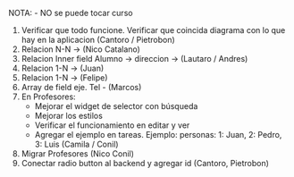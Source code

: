 
NOTA: 
    - NO se puede tocar curso

1. Verificar que todo funcione. Verificar que coincida diagrama con lo que hay en la aplicacion (Cantoro / Pietrobon)
2. Relacion N-N ->  (Nico Catalano)
3. Relacion Inner field Alumno -> direccion -> (Lautaro / Andres) 
4. Relacion 1-N -> (Juan)
5. Relacion 1-N -> (Felipe)
6. Array de field eje. Tel - (Marcos)
7. En Profesores:
    - Mejorar el widget de selector con búsqueda
    - Mejorar los estilos
    - Verificar el funcionamiento en editar y ver
    - Agregar el ejemplo en tareas. Ejemplo: personas: 1: Juan, 2: Pedro, 3: Luis (Camila / Conil)
8. Migrar Profesores (Nico Conil)
9. Conectar radio button al backend y agregar id (Cantoro, Pietrobon)

